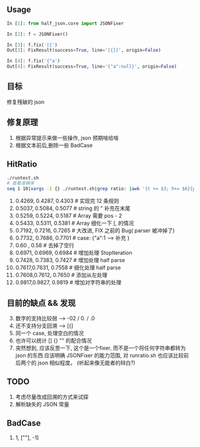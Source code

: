 ## Usage

```python
In [1]: from half_json.core import JSONFixer

In [2]: f = JSONFixer()

In [3]: f.fix('[{')
Out[3]: FixResult(success=True, line='[{}]', origin=False)

In [4]: f.fix('{"a')
Out[4]: FixResult(success=True, line='{"a":null}', origin=False)
```

## 目标

修复残破的 json

## 修复原理

1. 根据异常提示来做一些操作, json 预期啥给啥
2. 根据文本前后,删除一些 BadCase

## HitRatio

```bash
./runtest.sh
# 查看准确率
seq 1 10|xargs -I {} ./runtest.sh|grep ratio: |awk '{t += $3; h+= $6}{print h/t}'|tail -1
```
1. 0.4269, 0.4287, 0.4303   # 实现完 12 条规则
2. 0.5037, 0.5084, 0.5077   # string 的 " 补充在末尾
3. 0.5259, 0.5224, 0.5187   # Array 需要 pos - 2
4. 0.5433, 0.5311, 0.5381   # Array 细化一下 [, 的情况
5. 0.7192, 0.7216, 0.7265   # 大改进, FIX 之前的 Bug( parser 被冲掉了)
6. 0.7732, 0.7686, 0.7701   # case: {"a":1 --> 补充 }
7. 0.60  , 0.58             # 去掉了空行
8. 0.6971, 0.6969, 0.6984   # 增加处理 StopIteration
9. 0.7428, 0.7383, 0.7427   # 增加处理 half parse
10. 0.7617,0.7631, 0.7558   # 细化处理 half parse
11. 0.7608,0.7612, 0.7650   # 添加从左处理
12. 0.9817,0.9827, 0.9819   # 增加对字符串的处理

## 目前的缺点 && 发现

3. 数字的支持比较弱 --> -02 / 0. / .0
4. 还不支持分支回溯 --> [{]
5. 同一个 case, 处理空白的情况
6. 也许可以统计 [] {} "" 的配合情况
7. 突然想到, 应该反思一下, 这个是一个fixer, 而不是一个将任何字符串都转为 json 的东西
   应该明确 JSONFixer 的能力范围, 对 runratio.sh 也应该比较前后两个的 json 相似程度。
   (听起来像无能者的辩白?)

## TODO

1. 考虑尽量改成回溯的方式来试探
2. 解析缺失的 JSON 常量

## BadCase

1. 1, [""], -1]
